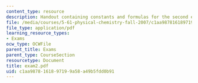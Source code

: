 ```yaml
---
content_type: resource
description: Handout containing constants and formulas for the second exam.
file: /media/courses/5-61-physical-chemistry-fall-2007/c1aa9878161897199a58a49b5fdd0b91_exam2.pdf
file_type: application/pdf
learning_resource_types:
- Exams
ocw_type: OCWFile
parent_title: Exams
parent_type: CourseSection
resourcetype: Document
title: exam2.pdf
uid: c1aa9878-1618-9719-9a58-a49b5fdd0b91
---
```

